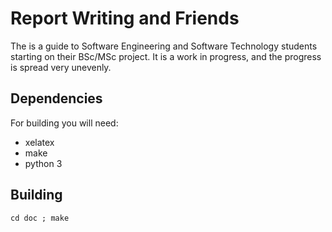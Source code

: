 # Report Writing and Friends

The is a guide to Software Engineering and Software Technology students starting on their BSc/MSc project. It is a work in progress, and the progress is spread very unevenly.

## Dependencies

For building you will need:
- xelatex
- make
- python 3

## Building

```shell
cd doc ; make
```

